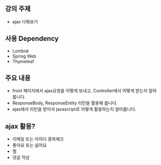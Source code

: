 ## 강의 주제
- ajax 다뤄보기 

## 사용 Dependency
- Lombok
- Spring Web
- Thymeleaf

## 주요 내용 
- front 페이지에서 ajax요청을 어떻게 보내고, Controller에서 어떻게 받는지 알아봅니다.
- ResponseBody, ResponseEntity 리턴을 활용해 봅니다. 
- ajax에서 리턴을 받아서 javascript로 어떻게 활용하는지 알아봅니다. 

## ajax 활용?
- 이메일 또는 아이디 중복체크 
- 좋아요 또는 싫어요 
- 찜 
- 댓글 작성 